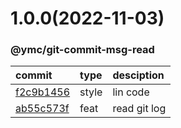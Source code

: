 <a name="1.0.0"></a>
# 1.0.0(2022-11-03)
### @ymc/git-commit-msg-read
commit|type|desciption
:----|:----|:----
[f2c9b1456](https://github.com/ymc-github/js-idea/commit/5f2c9b1456cc93e049dd77b8eb1cb9910dc5cb63)|style|lin code
[ab55c573f](https://github.com/ymc-github/js-idea/commit/3ab55c573f85a181663699636a292506b39c99b9)|feat|read git log